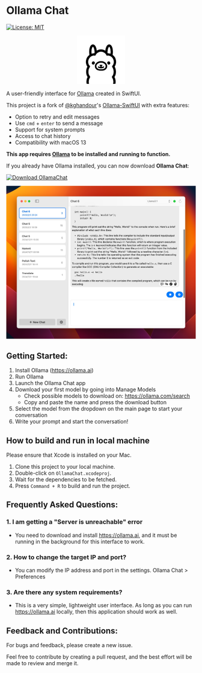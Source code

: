 # Ollama Chat
[![License: MIT](https://img.shields.io/badge/License-MIT-yellow.svg)](https://opensource.org/licenses/MIT)

<p align="center">
    <img src="assets/images/OllamaSwift.svg" width="128">
</p>

A user-friendly interface for [Ollama](https://ollama.ai) created in SwiftUI.

This project is a fork of [@kghandour](https://github.com/kghandour)'s [Ollama-SwiftUI](https://github.com/kghandour/Ollama-SwiftUI) with extra features:

- Option to retry and edit messages
- Use `cmd` + `enter` to send a message
- Support for system prompts
- Access to chat history
- Compatibility with macOS 13

**This app requires [Ollama](https://ollama.ai) to be installed and running to function.**

If you already have Ollama installed, you can now download **Ollama Chat**:

[![Download OllamaChat](https://img.shields.io/badge/Download-OllamaChat-green?style=for-the-badge&logo=apple)](https://github.com/rijieli/OllamaChat/releases/latest/download/OllamaChat.dmg)

<p align="center">
    <img src="assets/images/Preview.jpeg" width="640">
</p>

## Getting Started:
1. Install Ollama (https://ollama.ai)
2. Run Ollama
3. Launch the Ollama Chat app
4. Download your first model by going into Manage Models
    - Check possible models to download on: https://ollama.com/search
    - Copy and paste the name and press the download button
5. Select the model from the dropdown on the main page to start your conversation
6. Write your prompt and start the conversation!

## How to build and run in local machine

Please ensure that Xcode is installed on your Mac.

1. Clone this project to your local machine.
2. Double-click on `OllamaChat.xcodeproj`.
3. Wait for the dependencies to be fetched.
4. Press `Command + R` to build and run the project.

## Frequently Asked Questions:
### 1. I am getting a "Server is unreachable" error
- You need to download and install https://ollama.ai, and it must be running in the background for this interface to work.

### 2. How to change the target IP and port?
- You can modify the IP address and port in the settings. Ollama Chat > Preferences

### 3. Are there any system requirements?
- This is a very simple, lightweight user interface. As long as you can run https://ollama.ai locally, then this application should work as well.

## Feedback and Contributions:
For bugs and feedback, please create a new issue.

Feel free to contribute by creating a pull request, and the best effort will be made to review and merge it.

